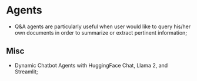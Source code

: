# Agents

- Q&A agents are particularly useful when user would like to query his/her own documents in order to summarize or extract pertinent information; 

## Misc

- Dynamic Chatbot Agents with HuggingFace Chat, Llama 2, and Streamlit;